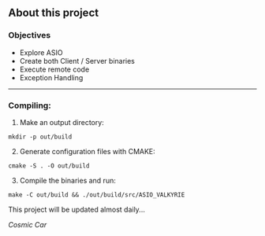## About this project
### Objectives
* Explore ASIO
* Create both Client / Server binaries
* Execute remote code
* Exception Handling

---
### Compiling:

1. Make an output directory:
```
mkdir -p out/build
```
2. Generate configuration files with CMAKE:
```
cmake -S . -O out/build
```
3. Compile the binaries and run:
```
make -C out/build && ./out/build/src/ASIO_VALKYRIE
```

This project will be updated almost daily...

*Cosmic Car*